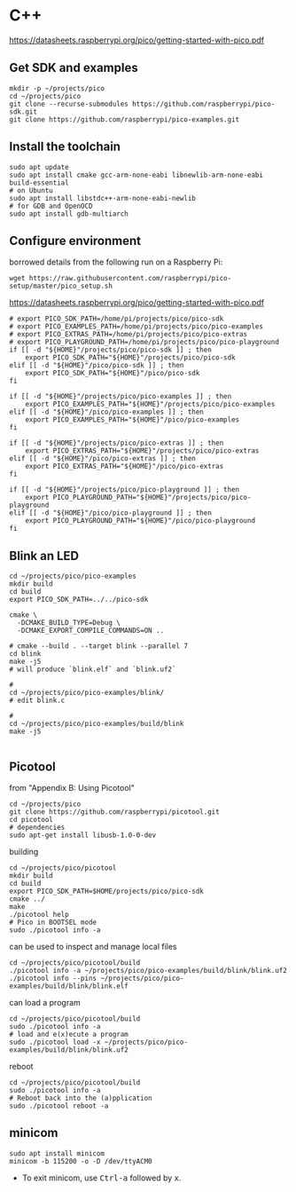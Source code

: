 C++
===

https://datasheets.raspberrypi.org/pico/getting-started-with-pico.pdf

Get SDK and examples
--------------------

```shell
mkdir -p ~/projects/pico
cd ~/projects/pico
git clone --recurse-submodules https://github.com/raspberrypi/pico-sdk.git
git clone https://github.com/raspberrypi/pico-examples.git
```

Install the toolchain
---------------------

```shell
sudo apt update
sudo apt install cmake gcc-arm-none-eabi libnewlib-arm-none-eabi build-essential
# on Ubuntu
sudo apt install libstdc++-arm-none-eabi-newlib
# for GDB and OpenOCD
sudo apt install gdb-multiarch
```

## Configure environment



borrowed details from the following run on a Raspberry Pi:

`wget https://raw.githubusercontent.com/raspberrypi/pico-setup/master/pico_setup.sh`

https://datasheets.raspberrypi.org/pico/getting-started-with-pico.pdf

```shell
# export PICO_SDK_PATH=/home/pi/projects/pico/pico-sdk
# export PICO_EXAMPLES_PATH=/home/pi/projects/pico/pico-examples
# export PICO_EXTRAS_PATH=/home/pi/projects/pico/pico-extras
# export PICO_PLAYGROUND_PATH=/home/pi/projects/pico/pico-playground
if [[ -d "${HOME}"/projects/pico/pico-sdk ]] ; then
    export PICO_SDK_PATH="${HOME}"/projects/pico/pico-sdk
elif [[ -d "${HOME}"/pico/pico-sdk ]] ; then
    export PICO_SDK_PATH="${HOME}"/pico/pico-sdk
fi

if [[ -d "${HOME}"/projects/pico/pico-examples ]] ; then
    export PICO_EXAMPLES_PATH="${HOME}"/projects/pico/pico-examples
elif [[ -d "${HOME}"/pico/pico-examples ]] ; then
    export PICO_EXAMPLES_PATH="${HOME}"/pico/pico-examples
fi

if [[ -d "${HOME}"/projects/pico/pico-extras ]] ; then
    export PICO_EXTRAS_PATH="${HOME}"/projects/pico/pico-extras
elif [[ -d "${HOME}"/pico/pico-extras ]] ; then
    export PICO_EXTRAS_PATH="${HOME}"/pico/pico-extras
fi

if [[ -d "${HOME}"/projects/pico/pico-playground ]] ; then
    export PICO_PLAYGROUND_PATH="${HOME}"/projects/pico/pico-playground
elif [[ -d "${HOME}"/pico/pico-playground ]] ; then
    export PICO_PLAYGROUND_PATH="${HOME}"/pico/pico-playground
fi

```

Blink an LED
------------

```
cd ~/projects/pico/pico-examples
mkdir build
cd build
export PICO_SDK_PATH=../../pico-sdk

cmake \
  -DCMAKE_BUILD_TYPE=Debug \
  -DCMAKE_EXPORT_COMPILE_COMMANDS=ON ..

# cmake --build . --target blink --parallel 7
cd blink
make -j5
# will produce `blink.elf` and `blink.uf2`

#
cd ~/projects/pico/pico-examples/blink/
# edit blink.c

#
cd ~/projects/pico/pico-examples/build/blink
make -j5


```

Picotool
--------

from "Appendix B: Using Picotool"

```shell
cd ~/projects/pico
git clone https://github.com/raspberrypi/picotool.git
cd picotool
# dependencies
sudo apt-get install libusb-1.0-0-dev
```

building

```shell
cd ~/projects/pico/picotool
mkdir build
cd build
export PICO_SDK_PATH=$HOME/projects/pico/pico-sdk
cmake ../
make
./picotool help
# Pico in BOOTSEL mode
sudo ./picotool info -a
```

can be used to inspect and manage local files

```shell
cd ~/projects/pico/picotool/build
./picotool info -a ~/projects/pico/pico-examples/build/blink/blink.uf2
./picotool info --pins ~/projects/pico/pico-examples/build/blink/blink.elf
```

can load a program

```shell
cd ~/projects/pico/picotool/build
sudo ./picotool info -a
# load and e(x)ecute a program
sudo ./picotool load -x ~/projects/pico/pico-examples/build/blink/blink.uf2
```

reboot

```shell
cd ~/projects/pico/picotool/build
sudo ./picotool info -a
# Reboot back into the (a)pplication
sudo ./picotool reboot -a
```

minicom
-------

```shell
sudo apt install minicom
minicom -b 115200 -o -D /dev/ttyACM0
```

-	To exit minicom, use <kbd>Ctrl-a</kbd> followed by <kbd>x</kbd>.
